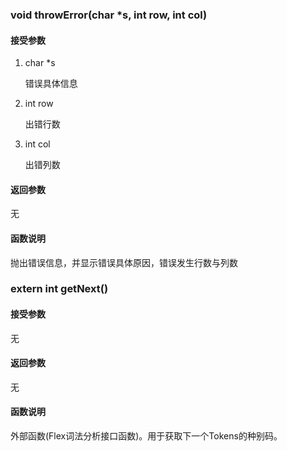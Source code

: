 



### void throwError(char *s, int row, int col)

#### 接受参数

1. char *s

    错误具体信息

2. int row

    出错行数

3. int col

    出错列数

#### 返回参数

无

#### 函数说明

抛出错误信息，并显示错误具体原因，错误发生行数与列数

### extern int getNext()

#### 接受参数

无

#### 返回参数

无

#### 函数说明

外部函数(Flex词法分析接口函数)。用于获取下一个Tokens的种别码。